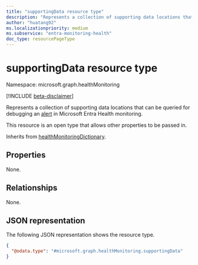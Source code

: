 ```yaml
---
title: "supportingData resource type"
description: "Represents a collection of supporting data locations that can be queried for debugging an alert in Microsoft Entra Health monitoring."
author: "huatang92"
ms.localizationpriority: medium
ms.subservice: "entra-monitoring-health"
doc_type: resourcePageType
---
```


# supportingData resource type

Namespace: microsoft.graph.healthMonitoring

[!INCLUDE [beta-disclaimer](../../includes/beta-disclaimer.md)]

Represents a collection of supporting data locations that can be queried for debugging an [alert](../resources/healthmonitoring-alert.md) in Microsoft Entra Health monitoring.

This resource is an open type that allows other properties to be passed in.


Inherits from [healthMonitoringDictionary](../resources/healthmonitoring-healthmonitoringdictionary.md).

## Properties

None.

## Relationships
None.

## JSON representation
The following JSON representation shows the resource type.
<!-- {
  "blockType": "resource",
  "@odata.type": "microsoft.graph.healthMonitoring.supportingData",
  "openType": true
}
-->
``` json
{
  "@odata.type": "#microsoft.graph.healthMonitoring.supportingData"
}
```

